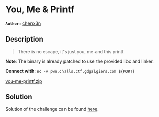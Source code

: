# You, Me & Printf

**`Author:`** [chenx3n](https://github.com/malikDaCoda)

## Description

> There is no escape, it's just you, me and this printf.  

**Note**: The binary is already patched to use the provided libc and linker.  

**Connect with**: `nc -v pwn.challs.ctf.gdgalgiers.com ${PORT}`  

[you-me-printf.zip](files/you-me-printf.zip)

## Solution

Solution of the challenge can be found [here](solution/).
